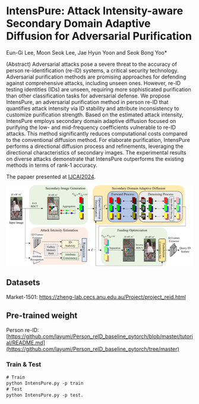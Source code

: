 # IntensPure: Attack Intensity-aware Secondary Domain Adaptive Diffusion for Adversarial Purification

Eun-Gi Lee, Moon Seok Lee, Jae Hyun Yoon and Seok Bong Yoo*

(Abstract) Adversarial attacks pose a severe threat to the accuracy of person re-identification (re-ID) systems, a critical security technology. Adversarial purification methods are promising approaches for defending against comprehensive attacks, including unseen ones. However, re-ID testing identities (IDs) are unseen, requiring more sophisticated purification than other classification tasks for adversarial defense. We propose IntensPure, an adversarial purification method in person re-ID that quantifies attack intensity via ID stability and attribute inconsistency to customize purification strength. Based on the estimated attack intensity, IntensPure employs secondary domain adaptive diffusion focused on purifying the low- and mid-frequency coefficients vulnerable to re-ID attacks. This method significantly reduces computational costs compared to the conventional diffusion method. For elaborate purification, IntensPure performs a directional diffusion process and refinements, leveraging the directional characteristics of secondary images. The experimental results on diverse attacks demonstrate that IntensPure outperforms the existing methods in terms of rank-1 accuracy.

The papaer presented at [IJCAI2024](https://ijcai24.org/).


<p align='center'>
  <img src="IntensPure/.jpg"/>
</p>

## Datasets
Market-1501: https://zheng-lab.cecs.anu.edu.au/Project/project_reid.html

## Pre-trained weight
Person re-ID: [https://github.com/layumi/Person_reID_baseline_pytorch/blob/master/tutorial/README.md](https://github.com/layumi/Person_reID_baseline_pytorch/tree/master)

### Train & Test
```
# Train
python IntensPure.py -p train
# Test
python IntensPure.py -p test.
```
